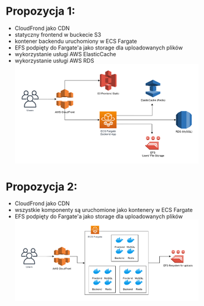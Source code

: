 # Propozycja 1:
* CloudFrond jako CDN
* statyczny frontend w buckecie S3
* kontener backendu uruchomiony w ECS Fargate
* EFS podpięty do Fargate'a jako storage dla uploadowanych plików
* wykorzystanie usługi AWS ElasticCache
* wykorzystanie usługi AWS RDS
![Propozycja 1](/zadanie_5/aws_1.png)

# Propozycja 2:
* CloudFrond jako CDN
* wszystkie komponenty są uruchomione jako kontenery w ECS Fargate
* EFS podpięty do Fargate'a jako storage dla uploadowanych plików
![Propozycja 2](/zadanie_5/aws_2.png)


